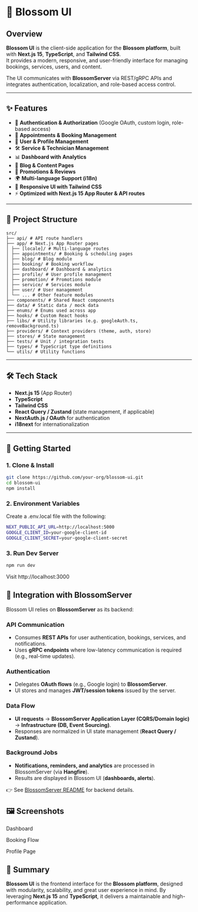 # 🌸 Blossom UI

## Overview
**Blossom UI** is the client-side application for the **Blossom platform**, built with **Next.js 15**, **TypeScript**, and **Tailwind CSS**.  
It provides a modern, responsive, and user-friendly interface for managing bookings, services, users, and content.  

The UI communicates with **BlossomServer** via REST/gRPC APIs and integrates authentication, localization, and role-based access control.

---

## ✨ Features
- 🔐 **Authentication & Authorization** (Google OAuth, custom login, role-based access)  
- 📅 **Appointments & Booking Management**  
- 👤 **User & Profile Management**  
- 🛠️ **Service & Technician Management**  
- 📊 **Dashboard with Analytics**  
- 📰 **Blog & Content Pages**  
- 📣 **Promotions & Reviews**  
- 🌍 **Multi-language Support (i18n)**  
- 🎨 **Responsive UI with Tailwind CSS**  
- ⚡ **Optimized with Next.js 15 App Router & API routes**  

---

## 📂 Project Structure
```
src/
├── api/ # API route handlers
├── app/ # Next.js App Router pages
│ ├── [locale]/ # Multi-language routes
│ ├── appointments/ # Booking & scheduling pages
│ ├── blog/ # Blog module
│ ├── booking/ # Booking workflow
│ ├── dashboard/ # Dashboard & analytics
│ ├── profile/ # User profile management
│ ├── promotion/ # Promotions module
│ ├── service/ # Services module
│ ├── user/ # User management
│ └── ... # Other feature modules
├── components/ # Shared React components
├── data/ # Static data / mock data
├── enums/ # Enums used across app
├── hooks/ # Custom React hooks
├── libs/ # Utility libraries (e.g. googleAuth.ts, removeBackground.ts)
├── providers/ # Context providers (theme, auth, store)
├── stores/ # State management
├── tests/ # Unit / integration tests
├── types/ # TypeScript type definitions
└── utils/ # Utility functions
```
---

## 🛠️ Tech Stack
- **Next.js 15** (App Router)  
- **TypeScript**  
- **Tailwind CSS**  
- **React Query / Zustand** (state management, if applicable)  
- **NextAuth.js / OAuth** for authentication  
- **i18next** for internationalization  

---

## 🚀 Getting Started

### 1. Clone & Install
```bash
git clone https://github.com/your-org/blossom-ui.git
cd blossom-ui
npm install
```
### 2. Environment Variables

Create a .env.local file with the following:
```bash
NEXT_PUBLIC_API_URL=http://localhost:5000
GOOGLE_CLIENT_ID=your-google-client-id
GOOGLE_CLIENT_SECRET=your-google-client-secret
```
### 3. Run Dev Server
```bash
npm run dev
```

Visit http://localhost:3000

## 🔗 Integration with BlossomServer

Blossom UI relies on **BlossomServer** as its backend:

### API Communication
- Consumes **REST APIs** for user authentication, bookings, services, and notifications.  
- Uses **gRPC endpoints** where low-latency communication is required (e.g., real-time updates).  

### Authentication
- Delegates **OAuth flows** (e.g., Google login) to **BlossomServer**.  
- UI stores and manages **JWT/session tokens** issued by the server.  

### Data Flow
- **UI requests** → **BlossomServer Application Layer (CQRS/Domain logic)** → **Infrastructure (DB, Event Sourcing)**.  
- Responses are normalized in UI state management (**React Query / Zustand**).  

### Background Jobs
- **Notifications, reminders, and analytics** are processed in BlossomServer (via **Hangfire**).  
- Results are displayed in Blossom UI (**dashboards, alerts**).  

👉 See [BlossomServer README](../BlossomServer/README.md) for backend details.


## 🖼️ Screenshots

Dashboard

Booking Flow

Profile Page

## 📌 Summary

**Blossom UI** is the frontend interface for the **Blossom platform**, designed with modularity, scalability, and great user experience in mind.
By leveraging **Next.js 15** and **TypeScript**, it delivers a maintainable and high-performance application.